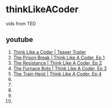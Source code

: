 # thinkLikeACoder
vids from TED


## youtube
1. [Think Like a Coder | Teaser Trailer](https://youtu.be/qhAAmyGnA-M)  
1. [The Prison Break | Think Like A Coder, Ep 1](https://youtu.be/KFVdHDMcepw)  
1. [The Resistance | Think Like A Coder, Ep 2](https://youtu.be/axBuiB55CfA)  
1. [The Furnace Bots | Think Like A Coder, Ep 3](https://youtu.be/wQPArC8NN5o)  
1. [The Train Heist | Think Like A Coder, Ep 4](https://youtu.be/_kR93WRw31Y)  
1. []()  
1. []()  
1. []()  
1. []()  
1. []()  


